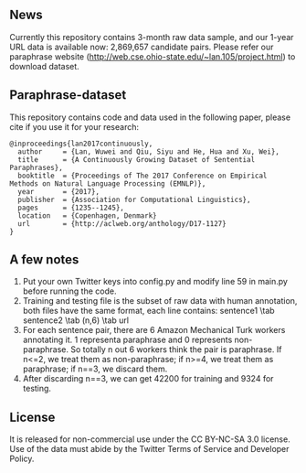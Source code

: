 ## News
Currently this repository contains 3-month raw data sample, and our 1-year URL data is available now: 2,869,657 candidate pairs. Please refer our paraphrase website (http://web.cse.ohio-state.edu/~lan.105/project.html) to download dataset. 

## Paraphrase-dataset
This repository contains code and data used in the following paper, please cite if you use it for your research:

	@inproceedings{lan2017continuously,
	  author     = {Lan, Wuwei and Qiu, Siyu and He, Hua and Xu, Wei},
  	  title      = {A Continuously Growing Dataset of Sentential Paraphrases},
  	  booktitle  = {Proceedings of The 2017 Conference on Empirical Methods on Natural Language Processing (EMNLP)},
  	  year       = {2017},
	  publisher  = {Association for Computational Linguistics},
	  pages      = {1235--1245},
	  location   = {Copenhagen, Denmark}
  	  url        = {http://aclweb.org/anthology/D17-1127}
  	} 

## A few notes
1. Put your own Twitter keys into config.py and modify line 59 in main.py before running the code.
2. Training and testing file is the subset of raw data with human annotation, both files have the same format, each line contains: sentence1 \tab sentence2 \tab (n,6) \tab url
3. For each sentence pair, there are 6 Amazon Mechanical Turk workers annotating it. 1 representa paraphrase and 0 represents non-paraphrase. So totally n out 6 workers think the pair is paraphrase. If n<=2, we treat them as non-paraphrase; if n>=4, we treat them as paraphrase; if n==3, we discard them.
4. After discarding n==3, we can get 42200 for training and 9324 for testing.

## License
It is released for non-commercial use under the CC BY-NC-SA 3.0 license. Use of the data must abide by the Twitter Terms of Service and Developer Policy.
